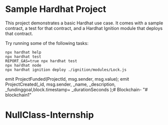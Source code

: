 # Sample Hardhat Project

This project demonstrates a basic Hardhat use case. It comes with a sample contract, a test for that contract, and a Hardhat Ignition module that deploys that contract.

Try running some of the following tasks:

```shell
npx hardhat help
npx hardhat test
REPORT_GAS=true npx hardhat test
npx hardhat node
npx hardhat ignition deploy ./ignition/modules/Lock.js
```
emit ProjectFunded(ProjectId, msg.sender, msg.value);
emit ProjectCreated(_id, msg.sender, _name, _description, _fundinggoal,block.timestamp+ _durationSeconds );# Blockchain-
"# blockchain1" 
# NullClass-Internship
